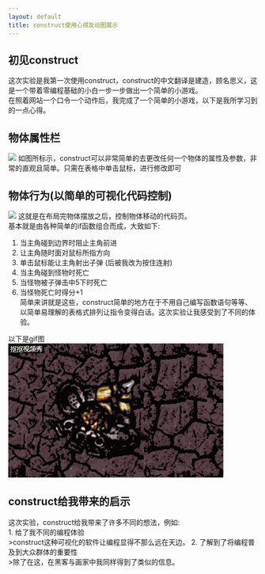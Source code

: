 ```yaml
---
layout: default
title: construct使用心得及动图展示
---
```


## 初见construct
这次实验是我第一次使用construct，construct的中文翻译是建造，顾名思义，这是一个带着零编程基础的小白一步一步做出一个简单的小游戏。<br>
在照着网站一个口令一个动作后，我完成了一个简单的小游戏，以下是我所学习到的一点心得。
## 物体属性栏
![](https://upload.cc/i1/2018/10/04/2zgBN9.jpg)
如图所标示，construct可以非常简单的去更改任何一个物体的属性及参数，非常的直观且简单。只需在表格中单击鼠标，进行修改即可
## 物体行为(以简单的可视化代码控制)
![](https://upload.cc/i1/2018/10/04/mWR0e4.jpg)
这就是在布局完物体摆放之后，控制物体移动的代码页。<br>
基本就是由各种简单的if函数组合而成，大致如下:
1. 当主角碰到边界时阻止主角前进
2. 让主角随时面对鼠标所指方向
3. 单击鼠标能让主角射出子弹 (后被我改为按住连射)
4. 当主角碰到怪物时死亡
5. 当怪物被子弹击中5下时死亡
6. 当怪物死亡时得分+1<br>
简单来讲就是这些，construct简单的地方在于不用自己编写函数语句等等、以简单易理解的表格式排列让指令变得白话。这次实验让我感受到了不同的体验。

以下是gif图
![img](https://github.com/Crd39/CSI-homework/blob/gh-pages/images/game.gif)
## construct给我带来的启示
    
这次实验，construct给我带来了许多不同的想法，例如:<br>
    1. 给了我不同的编程体验<br>
        >construct这种可视化的软件让编程显得不那么远在天边。
    2. 了解到了将编程普及到大众群体的重要性<br>
        >除了在这，在黑客与画家中我同样得到了类似的信息。
